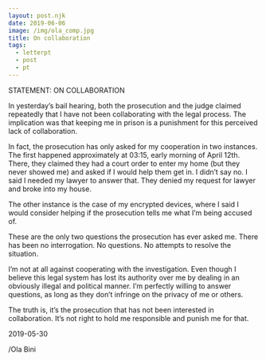 ```yaml
---
layout: post.njk
date: 2019-06-06
image: /img/ola_comp.jpg
title: On collaboration
tags:
  - letterpt
  - post
  - pt
---
```

STATEMENT: ON COLLABORATION

In yesterday’s bail hearing, both the prosecution and the judge claimed repeatedly that I have not been collaborating with the legal process. The implication was that keeping me in prison is a punishment for this perceived lack of collaboration.

In fact, the prosecution has only asked for my cooperation in two instances. The first happened approximately at 03:15, early  morning of April 12th. There, they claimed they had a court order to enter my home (but they never showed me) and asked if I would help them get in. I didn’t say no. I said I needed my lawyer to answer that. They denied my request for lawyer and broke into my house.

The other instance is the case of my encrypted devices, where I said I would consider helping if the prosecution tells me what I’m being accused of.

These are the only two questions the prosecution has ever asked me. There has been no interrogation. No questions. No attempts to resolve the situation.

I’m not at all against cooperating with the investigation. Even though I believe this legal system has lost its authority over me by dealing in an obviously illegal and political manner. I’m perfectly willing to answer questions, as long as they don’t infringe on the privacy of me or others.

The truth is, it’s the prosecution that has not been interested in collaboration. It’s not right to hold me responsible and punish me for that.

2019-05-30

/Ola Bini
